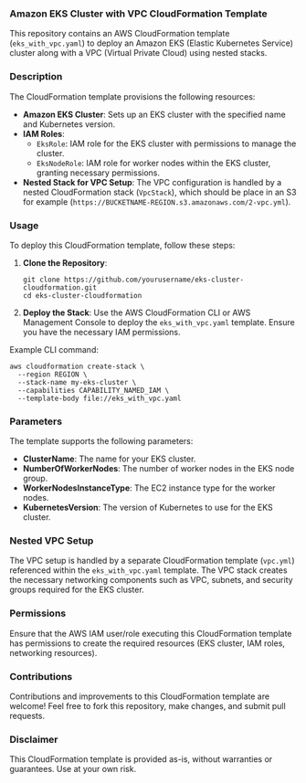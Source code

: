 ### Amazon EKS Cluster with VPC CloudFormation Template

This repository contains an AWS CloudFormation template (`eks_with_vpc.yaml`) to deploy an Amazon EKS (Elastic Kubernetes Service) cluster along with a VPC (Virtual Private Cloud) using nested stacks.

### Description

The CloudFormation template provisions the following resources:

- **Amazon EKS Cluster**: Sets up an EKS cluster with the specified name and Kubernetes version.
- **IAM Roles**:
  - `EksRole`: IAM role for the EKS cluster with permissions to manage the cluster.
  - `EksNodeRole`: IAM role for worker nodes within the EKS cluster, granting necessary permissions.
- **Nested Stack for VPC Setup**: The VPC configuration is handled by a nested CloudFormation stack (`VpcStack`), which should be place in an S3 for example (`https://BUCKETNAME-REGION.s3.amazonaws.com/2-vpc.yml`).

### Usage

To deploy this CloudFormation template, follow these steps:

1. **Clone the Repository**:
   ```
   git clone https://github.com/yourusername/eks-cluster-cloudformation.git
   cd eks-cluster-cloudformation
   ```

2. **Deploy the Stack**:
   Use the AWS CloudFormation CLI or AWS Management Console to deploy the `eks_with_vpc.yaml` template. Ensure you have the necessary IAM permissions.

Example CLI command:
```
aws cloudformation create-stack \
  --region REGION \
  --stack-name my-eks-cluster \
  --capabilities CAPABILITY_NAMED_IAM \
  --template-body file://eks_with_vpc.yaml
```

### Parameters

The template supports the following parameters:

- **ClusterName**: The name for your EKS cluster.
- **NumberOfWorkerNodes**: The number of worker nodes in the EKS node group.
- **WorkerNodesInstanceType**: The EC2 instance type for the worker nodes.
- **KubernetesVersion**: The version of Kubernetes to use for the EKS cluster.

### Nested VPC Setup

The VPC setup is handled by a separate CloudFormation template (`vpc.yml`) referenced within the `eks_with_vpc.yaml` template. The VPC stack creates the necessary networking components such as VPC, subnets, and security groups required for the EKS cluster.

### Permissions

Ensure that the AWS IAM user/role executing this CloudFormation template has permissions to create the required resources (EKS cluster, IAM roles, networking resources).

### Contributions

Contributions and improvements to this CloudFormation template are welcome! Feel free to fork this repository, make changes, and submit pull requests.

### Disclaimer

This CloudFormation template is provided as-is, without warranties or guarantees. Use at your own risk.

